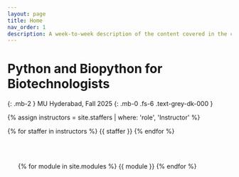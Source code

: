 ```yaml
---
layout: page
title: Home
nav_order: 1
description: A week-to-week description of the content covered in the course.
---
```


# Python and Biopython for Biotechnologists

<!-- ## Note: This page is under construction. Everything on this website is subject to change. -->

<!-- **Frequently Asked Questions:** Before posting on the [class Piazza](https://piazza.com/class/kqsiwfz12g0482), please read the [class FAQ page](https://ds100.org/fa21faq). -->

{: .mb-2 }
MU Hyderabad, Fall 2025
{: .mb-0 .fs-6 .text-grey-dk-000 }

<div>

{% assign instructors = site.staffers | where: 'role', 'Instructor' %}
<div class="role">
  {% for staffer in instructors %}
  {{ staffer }}
  {% endfor %}

</div>

<ul>
<!-- <li><b>THIS PAGE IS UNDER CONSTRUCTION. Please don’t interpret anything on this website as truth until this warning is removed. </b></li>
<li>Please read our <a href="http://www.ds100.org/su21faq">course FAQ</a> before contacting staff with questions that might be answered there.</li>
<li>The <a href="{{ site.baseurl }}/syllabus">Syllabus</a> contains a detailed explanation of how each course component will work this summer, given that the course is being taught entirely online.</li>
<li>The scheduling of all weekly events is in the <a href="{{ site.baseurl }}/calendar">Calendar</a>.</li>
<li>The Zoom links for all live events are in <a href="https://piazza.com/class/kpcl6edmxuk3fg?cid=6">@6 on Piazza</a>.</li>
<li><strong>Note:</strong>The schedule of lectures and assignments is subject to change.</li>
</ul> -->

<br><br>

{% for module in site.modules %}
{{ module }}
{% endfor %}
